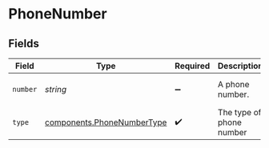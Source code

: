 # PhoneNumber


## Fields

| Field                                                                    | Type                                                                     | Required                                                                 | Description                                                              | Example                                                                  |
| ------------------------------------------------------------------------ | ------------------------------------------------------------------------ | ------------------------------------------------------------------------ | ------------------------------------------------------------------------ | ------------------------------------------------------------------------ |
| `number`                                                                 | *string*                                                                 | :heavy_minus_sign:                                                       | A phone number.                                                          | +44 25691 154789                                                         |
| `type`                                                                   | [components.PhoneNumberType](../../models/components/phonenumbertype.md) | :heavy_check_mark:                                                       | The type of phone number                                                 |                                                                          |